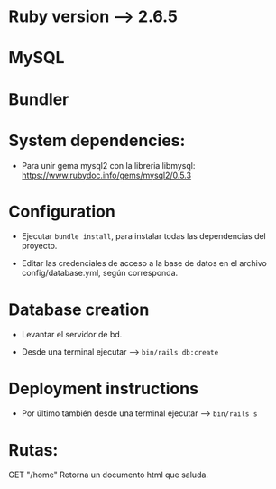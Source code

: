 # Ruby version --> 2.6.5

# MySQL

# Bundler
##
# System dependencies:

- Para unir gema mysql2 con la libreria libmysql: https://www.rubydoc.info/gems/mysql2/0.5.3

# Configuration

- Ejecutar `bundle install`, para instalar todas las dependencias del proyecto.

- Editar las credenciales de acceso a la base de datos en el archivo config/database.yml, según corresponda.

# Database creation

- Levantar el servidor de bd.

- Desde una terminal ejecutar --> `bin/rails db:create`

# Deployment instructions

- Por último también desde una terminal ejecutar --> `bin/rails s`

# Rutas:

 GET "/home" Retorna un documento html que saluda.

